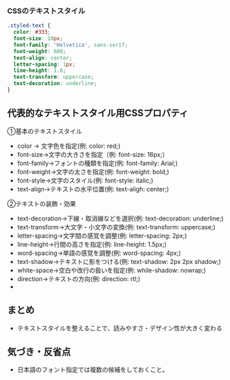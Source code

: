 ### CSSのテキストスタイル

```css
.styled-text {
  color: #333;
  font-size: 18px;
  font-family: 'Helvetica', sans-serif;
  font-weight: 600;
  text-align: center;
  letter-spacing: 1px;
  line-height: 1.6;
  text-transform: uppercase;
  text-decoration: underline;
}
```

## 代表的なテキストスタイル用CSSプロパティ
①基本のテキストスタイル
- color → 文字色を指定(例: color: red;)
- font-size→文字の大きさを指定（例: font-size: 16px;）
- font-family→フォントの種類を指定(例: font-family: Arial;)
- font-weight→文字の太さを指定(例: font-weight: bold;)
- font-style→文字のスタイル(例: font-style: italic;)
- text-align→テキストの水平位置(例: text-aligh: center;)

②テキストの装飾・効果
- text-decoration→下線・取消線などを選択(例: text-decoration: underline;)
- text-transform→大文字・小文字の変換(例: text-transform: uppercase;)
- letter-spacing→文字間の感覚を調整(例: letter-spacing: 2px;)
- line-height→行間の高さを指定(例: line-height: 1.5px;)
- word-spacing→単語の感覚を調整(例: word-spacing: 4px;)
- text-shadow→テキストに影をつける(例: text-shadow: 2px 2px shadow;)
- white-space→空白や改行の扱いを指定(例: while-shadow: nowrap;)
- direction→テキストの方向(例: direction: rtl;)
- 

## まとめ
- テキストスタイルを整えることで、読みやすさ・デザイン性が大きく変わる


## 気づき・反省点
- 日本語のフォント指定では複数の候補をしておくこと。